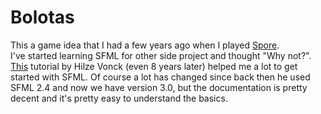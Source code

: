 <h1>Bolotas</h1>
This a game idea that I had a few years ago when I played <a href="https://store.steampowered.com/app/17390/SPORE/">Spore</a>. <br>
I've started learning SFML for other side project and thought "Why not?". <br>
<a href="https://www.youtube.com/playlist?list=PL21OsoBLPpMOO6zyVlxZ4S4hwkY_SLRW9">This</a> tutorial by Hilze Vonck (even 8 years later) helped me a lot to get started with SFML. Of course a lot has changed since back then he used SFML 2.4 and now we have version 3.0, but the documentation is pretty decent and it's pretty easy to understand the basics. <br>
